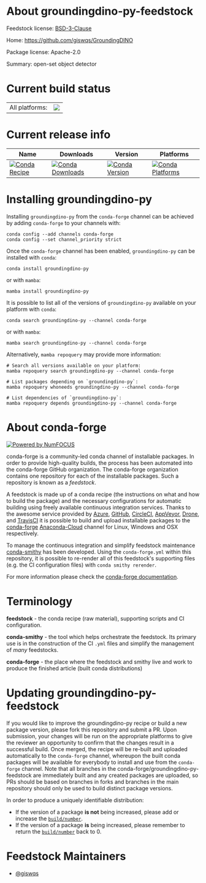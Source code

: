 About groundingdino-py-feedstock
================================

Feedstock license: [BSD-3-Clause](https://github.com/conda-forge/groundingdino-py-feedstock/blob/main/LICENSE.txt)

Home: https://github.com/giswqs/GroundingDINO

Package license: Apache-2.0

Summary: open-set object detector

Current build status
====================


<table><tr><td>All platforms:</td>
    <td>
      <a href="https://dev.azure.com/conda-forge/feedstock-builds/_build/latest?definitionId=19795&branchName=main">
        <img src="https://dev.azure.com/conda-forge/feedstock-builds/_apis/build/status/groundingdino-py-feedstock?branchName=main">
      </a>
    </td>
  </tr>
</table>

Current release info
====================

| Name | Downloads | Version | Platforms |
| --- | --- | --- | --- |
| [![Conda Recipe](https://img.shields.io/badge/recipe-groundingdino--py-green.svg)](https://anaconda.org/conda-forge/groundingdino-py) | [![Conda Downloads](https://img.shields.io/conda/dn/conda-forge/groundingdino-py.svg)](https://anaconda.org/conda-forge/groundingdino-py) | [![Conda Version](https://img.shields.io/conda/vn/conda-forge/groundingdino-py.svg)](https://anaconda.org/conda-forge/groundingdino-py) | [![Conda Platforms](https://img.shields.io/conda/pn/conda-forge/groundingdino-py.svg)](https://anaconda.org/conda-forge/groundingdino-py) |

Installing groundingdino-py
===========================

Installing `groundingdino-py` from the `conda-forge` channel can be achieved by adding `conda-forge` to your channels with:

```
conda config --add channels conda-forge
conda config --set channel_priority strict
```

Once the `conda-forge` channel has been enabled, `groundingdino-py` can be installed with `conda`:

```
conda install groundingdino-py
```

or with `mamba`:

```
mamba install groundingdino-py
```

It is possible to list all of the versions of `groundingdino-py` available on your platform with `conda`:

```
conda search groundingdino-py --channel conda-forge
```

or with `mamba`:

```
mamba search groundingdino-py --channel conda-forge
```

Alternatively, `mamba repoquery` may provide more information:

```
# Search all versions available on your platform:
mamba repoquery search groundingdino-py --channel conda-forge

# List packages depending on `groundingdino-py`:
mamba repoquery whoneeds groundingdino-py --channel conda-forge

# List dependencies of `groundingdino-py`:
mamba repoquery depends groundingdino-py --channel conda-forge
```


About conda-forge
=================

[![Powered by
NumFOCUS](https://img.shields.io/badge/powered%20by-NumFOCUS-orange.svg?style=flat&colorA=E1523D&colorB=007D8A)](https://numfocus.org)

conda-forge is a community-led conda channel of installable packages.
In order to provide high-quality builds, the process has been automated into the
conda-forge GitHub organization. The conda-forge organization contains one repository
for each of the installable packages. Such a repository is known as a *feedstock*.

A feedstock is made up of a conda recipe (the instructions on what and how to build
the package) and the necessary configurations for automatic building using freely
available continuous integration services. Thanks to the awesome service provided by
[Azure](https://azure.microsoft.com/en-us/services/devops/), [GitHub](https://github.com/),
[CircleCI](https://circleci.com/), [AppVeyor](https://www.appveyor.com/),
[Drone](https://cloud.drone.io/welcome), and [TravisCI](https://travis-ci.com/)
it is possible to build and upload installable packages to the
[conda-forge](https://anaconda.org/conda-forge) [Anaconda-Cloud](https://anaconda.org/)
channel for Linux, Windows and OSX respectively.

To manage the continuous integration and simplify feedstock maintenance
[conda-smithy](https://github.com/conda-forge/conda-smithy) has been developed.
Using the ``conda-forge.yml`` within this repository, it is possible to re-render all of
this feedstock's supporting files (e.g. the CI configuration files) with ``conda smithy rerender``.

For more information please check the [conda-forge documentation](https://conda-forge.org/docs/).

Terminology
===========

**feedstock** - the conda recipe (raw material), supporting scripts and CI configuration.

**conda-smithy** - the tool which helps orchestrate the feedstock.
                   Its primary use is in the construction of the CI ``.yml`` files
                   and simplify the management of *many* feedstocks.

**conda-forge** - the place where the feedstock and smithy live and work to
                  produce the finished article (built conda distributions)


Updating groundingdino-py-feedstock
===================================

If you would like to improve the groundingdino-py recipe or build a new
package version, please fork this repository and submit a PR. Upon submission,
your changes will be run on the appropriate platforms to give the reviewer an
opportunity to confirm that the changes result in a successful build. Once
merged, the recipe will be re-built and uploaded automatically to the
`conda-forge` channel, whereupon the built conda packages will be available for
everybody to install and use from the `conda-forge` channel.
Note that all branches in the conda-forge/groundingdino-py-feedstock are
immediately built and any created packages are uploaded, so PRs should be based
on branches in forks and branches in the main repository should only be used to
build distinct package versions.

In order to produce a uniquely identifiable distribution:
 * If the version of a package **is not** being increased, please add or increase
   the [``build/number``](https://docs.conda.io/projects/conda-build/en/latest/resources/define-metadata.html#build-number-and-string).
 * If the version of a package **is** being increased, please remember to return
   the [``build/number``](https://docs.conda.io/projects/conda-build/en/latest/resources/define-metadata.html#build-number-and-string)
   back to 0.

Feedstock Maintainers
=====================

* [@giswqs](https://github.com/giswqs/)

